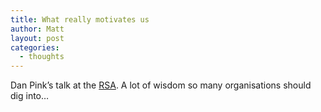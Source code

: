 ```yaml
---
title: What really motivates us
author: Matt
layout: post
categories:
  - thoughts
---
```

Dan Pink&#8217;s talk at the [RSA][1].
A lot of wisdom so many organisations should dig into&#8230;

 [1]: http://www.thersa.org/